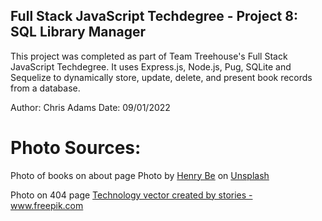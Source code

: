 ## Full Stack JavaScript Techdegree - Project 8: SQL Library Manager

This project was completed as part of Team Treehouse's Full Stack JavaScript Techdegree. It uses Express.js, Node.js, Pug, SQLite and Sequelize to dynamically store, update, delete, and present book records from a database.

Author: Chris Adams
Date: 09/01/2022

# Photo Sources:

Photo of books on about page
Photo by <a href="https://unsplash.com/@henry_be?utm_source=unsplash&utm_medium=referral&utm_content=creditCopyText">Henry Be</a> on <a href="https://unsplash.com/s/photos/books?utm_source=unsplash&utm_medium=referral&utm_content=creditCopyText">Unsplash</a>

Photo on 404 page
<a href='https://www.freepik.com/vectors/technology'>Technology vector created by stories - www.freepik.com</a>
